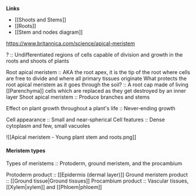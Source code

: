**Links**
- [[Shoots and Stems]]
- [[Roots]]
- [[Stem and nodes diagram]]

https://www.britannica.com/science/apical-meristem

? :: Undifferentiated regions of cells capable of division and growth in the roots and shoots of plants

Root apical meristem :: AKA the root apex, it is the tip of the root where cells are free to divide and where all primary tissues originate
What protects the root apical meristem as it goes through the soil? :: A root cap  made of living [[Parenchyma]] cells which are replaced as they get destroyed by an inner layer
Shoot apical meristem :: Produce branches and stems

Effect on plant growth throughout a plant's life :: Never-ending growth

Cell appearance :: Small and near-spherical
Cell features :: Dense cytoplasm and few, small vacuoles

![[Apical meristem - Young plant stem and roots.png]]

#### Meristem types
Types of meristems :: Protoderm, ground meristem, and the procambium

Protoderm product :: [[Epidermis (dermal layer)]]
Ground meristem product :: [[Ground tissue|Ground tissues]]
Procambium product :: Vascular tissues, [[Xylem|xylem]] and [[Phloem|phloem]]
